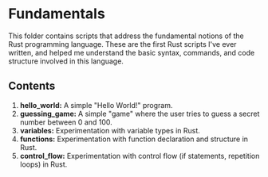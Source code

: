 # Fundamentals

This folder contains scripts that address the fundamental notions of the Rust programming language. These are the first Rust scripts I've ever written, and helped me understand the basic syntax, commands, and code structure involved in this language.

## Contents
1. **hello_world:** A simple "Hello World!" program.
2. **guessing_game:** A simple "game" where the user tries to guess a secret number between 0 and 100.
3. **variables:** Experimentation with variable types in Rust.
4. **functions:** Experimentation with function declaration and structure in Rust.
5. **control_flow:** Experimentation with control flow (if statements, repetition loops) in Rust.
